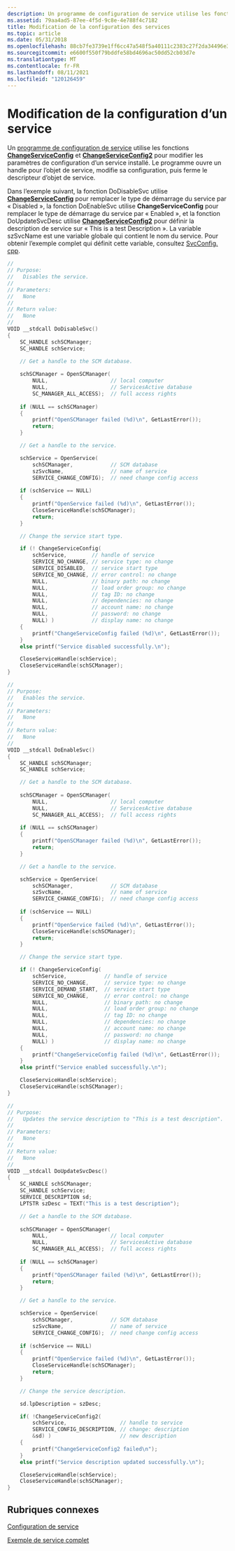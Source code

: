 ```yaml
---
description: Un programme de configuration de service utilise les fonctions ChangeServiceConfig et ChangeServiceConfig2 pour modifier les paramètres de configuration d’un service installé.
ms.assetid: 79aa4ad5-87ee-4f5d-9c8e-4e788f4c7182
title: Modification de la configuration des services
ms.topic: article
ms.date: 05/31/2018
ms.openlocfilehash: 88cb7fe3739e1ff6cc47a548f5a40111c2383c27f2da34496e3038acbe835a4a
ms.sourcegitcommit: e6600f550f79bddfe58bd4696ac50dd52cb03d7e
ms.translationtype: MT
ms.contentlocale: fr-FR
ms.lasthandoff: 08/11/2021
ms.locfileid: "120126459"
---
```

# <a name="changing-a-services-configuration"></a>Modification de la configuration d’un service

Un [programme de configuration de service](service-configuration-programs.md) utilise les fonctions [**ChangeServiceConfig**](/windows/desktop/api/Winsvc/nf-winsvc-changeserviceconfiga) et [**ChangeServiceConfig2**](/windows/desktop/api/Winsvc/nf-winsvc-changeserviceconfig2a) pour modifier les paramètres de configuration d’un service installé. Le programme ouvre un handle pour l’objet de service, modifie sa configuration, puis ferme le descripteur d’objet de service.

Dans l’exemple suivant, la fonction DoDisableSvc utilise [**ChangeServiceConfig**](/windows/desktop/api/Winsvc/nf-winsvc-changeserviceconfiga) pour remplacer le type de démarrage du service par « Disabled », la fonction DoEnableSvc utilise **ChangeServiceConfig** pour remplacer le type de démarrage du service par « Enabled », et la fonction DoUpdateSvcDesc utilise [**ChangeServiceConfig2**](/windows/desktop/api/Winsvc/nf-winsvc-changeserviceconfig2a) pour définir la description de service sur « This is a test Description ». La variable szSvcName est une variable globale qui contient le nom du service. Pour obtenir l’exemple complet qui définit cette variable, consultez [SvcConfig. cpp](svcconfig-cpp.md).


```C++
//
// Purpose: 
//   Disables the service.
//
// Parameters:
//   None
// 
// Return value:
//   None
//
VOID __stdcall DoDisableSvc()
{
    SC_HANDLE schSCManager;
    SC_HANDLE schService;

    // Get a handle to the SCM database. 
 
    schSCManager = OpenSCManager( 
        NULL,                    // local computer
        NULL,                    // ServicesActive database 
        SC_MANAGER_ALL_ACCESS);  // full access rights 
 
    if (NULL == schSCManager) 
    {
        printf("OpenSCManager failed (%d)\n", GetLastError());
        return;
    }

    // Get a handle to the service.

    schService = OpenService( 
        schSCManager,            // SCM database 
        szSvcName,               // name of service 
        SERVICE_CHANGE_CONFIG);  // need change config access 
 
    if (schService == NULL)
    { 
        printf("OpenService failed (%d)\n", GetLastError()); 
        CloseServiceHandle(schSCManager);
        return;
    }    

    // Change the service start type.

    if (! ChangeServiceConfig( 
        schService,        // handle of service 
        SERVICE_NO_CHANGE, // service type: no change 
        SERVICE_DISABLED,  // service start type 
        SERVICE_NO_CHANGE, // error control: no change 
        NULL,              // binary path: no change 
        NULL,              // load order group: no change 
        NULL,              // tag ID: no change 
        NULL,              // dependencies: no change 
        NULL,              // account name: no change 
        NULL,              // password: no change 
        NULL) )            // display name: no change
    {
        printf("ChangeServiceConfig failed (%d)\n", GetLastError()); 
    }
    else printf("Service disabled successfully.\n"); 

    CloseServiceHandle(schService); 
    CloseServiceHandle(schSCManager);
}

//
// Purpose: 
//   Enables the service.
//
// Parameters:
//   None
// 
// Return value:
//   None
//
VOID __stdcall DoEnableSvc()
{
    SC_HANDLE schSCManager;
    SC_HANDLE schService;

    // Get a handle to the SCM database. 
 
    schSCManager = OpenSCManager( 
        NULL,                    // local computer
        NULL,                    // ServicesActive database 
        SC_MANAGER_ALL_ACCESS);  // full access rights 
 
    if (NULL == schSCManager) 
    {
        printf("OpenSCManager failed (%d)\n", GetLastError());
        return;
    }

    // Get a handle to the service.

    schService = OpenService( 
        schSCManager,            // SCM database 
        szSvcName,               // name of service 
        SERVICE_CHANGE_CONFIG);  // need change config access 
 
    if (schService == NULL)
    { 
        printf("OpenService failed (%d)\n", GetLastError()); 
        CloseServiceHandle(schSCManager);
        return;
    }    

    // Change the service start type.

    if (! ChangeServiceConfig( 
        schService,            // handle of service 
        SERVICE_NO_CHANGE,     // service type: no change 
        SERVICE_DEMAND_START,  // service start type 
        SERVICE_NO_CHANGE,     // error control: no change 
        NULL,                  // binary path: no change 
        NULL,                  // load order group: no change 
        NULL,                  // tag ID: no change 
        NULL,                  // dependencies: no change 
        NULL,                  // account name: no change 
        NULL,                  // password: no change 
        NULL) )                // display name: no change
    {
        printf("ChangeServiceConfig failed (%d)\n", GetLastError()); 
    }
    else printf("Service enabled successfully.\n"); 

    CloseServiceHandle(schService); 
    CloseServiceHandle(schSCManager);
}

//
// Purpose: 
//   Updates the service description to "This is a test description".
//
// Parameters:
//   None
// 
// Return value:
//   None
//
VOID __stdcall DoUpdateSvcDesc()
{
    SC_HANDLE schSCManager;
    SC_HANDLE schService;
    SERVICE_DESCRIPTION sd;
    LPTSTR szDesc = TEXT("This is a test description");

    // Get a handle to the SCM database. 
 
    schSCManager = OpenSCManager( 
        NULL,                    // local computer
        NULL,                    // ServicesActive database 
        SC_MANAGER_ALL_ACCESS);  // full access rights 
 
    if (NULL == schSCManager) 
    {
        printf("OpenSCManager failed (%d)\n", GetLastError());
        return;
    }

    // Get a handle to the service.

    schService = OpenService( 
        schSCManager,            // SCM database 
        szSvcName,               // name of service 
        SERVICE_CHANGE_CONFIG);  // need change config access 
 
    if (schService == NULL)
    { 
        printf("OpenService failed (%d)\n", GetLastError()); 
        CloseServiceHandle(schSCManager);
        return;
    }    

    // Change the service description.

    sd.lpDescription = szDesc;

    if( !ChangeServiceConfig2(
        schService,                 // handle to service
        SERVICE_CONFIG_DESCRIPTION, // change: description
        &sd) )                      // new description
    {
        printf("ChangeServiceConfig2 failed\n");
    }
    else printf("Service description updated successfully.\n");

    CloseServiceHandle(schService); 
    CloseServiceHandle(schSCManager);
}
```



## <a name="related-topics"></a>Rubriques connexes

<dl> <dt>

[Configuration de service](service-configuration.md)
</dt> <dt>

[Exemple de service complet](the-complete-service-sample.md)
</dt> </dl>

 

 



